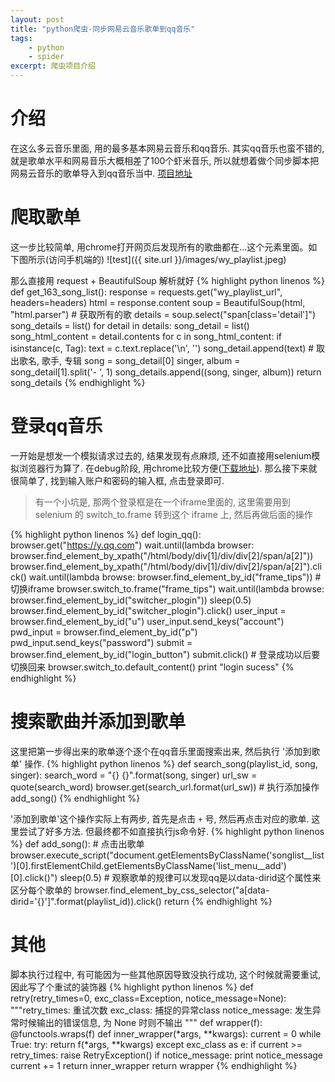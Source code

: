 ```yaml
---
layout: post
title: "python爬虫-同步网易云音乐歌单到qq音乐"
tags:
    - python
    - spider
excerpt: 爬虫项目介绍
---
```


# 介绍

在这么多云音乐里面, 用的最多基本网易云音乐和qq音乐. 其实qq音乐也蛮不错的, 就是歌单水平和网易音乐大概相差了100个虾米音乐, 所以就想着做个同步脚本把网易云音乐的歌单导入到qq音乐当中. [项目地址](https://github.com/Denon/syncPlaylist)

# 爬取歌单
这一步比较简单, 用chrome打开网页后发现所有的歌曲都在<span class="detail">...</span>这个元素里面。如下图所示(访问手机端的)
![test]({{ site.url }}/images/wy_playlist.jpeg)

那么直接用 request + BeautifulSoup 解析就好
{% highlight python linenos %}
def get_163_song_list():
    response = requests.get("wy_playlist_url", headers=headers)
    html = response.content
    soup = BeautifulSoup(html, "html.parser")
    # 获取所有的歌
    details = soup.select("span[class='detail']")
    song_details = list()
    for detail in details:
        song_detail = list()
        song_html_content = detail.contents
        for c in song_html_content:
            if isinstance(c, Tag):
                text = c.text.replace('\n', '')
                song_detail.append(text)
        # 取出歌名, 歌手, 专辑
        song = song_detail[0]
        singer, album = song_detail[1].split('- ', 1)
        song_details.append((song, singer, album))
    return song_details
{% endhighlight %}

# 登录qq音乐
一开始是想发一个模拟请求过去的, 结果发现有点麻烦, 还不如直接用selenium模拟浏览器行为算了. 在debug阶段, 用chrome比较方便([下载地址](https://sites.google.com/a/chromium.org/chromedriver/downloads)).
那么接下来就很简单了, 找到输入账户和密码的输入框, 点击登录即可.

> 有一个小坑是, 那两个登录框是在一个iframe里面的, 这里需要用到 selenium 的 switch_to.frame 转到这个 iframe 上, 然后再做后面的操作

{% highlight python linenos %}
def login_qq():
    browser.get("https://y.qq.com")
    wait.until(lambda browser: browser.find_element_by_xpath("/html/body/div[1]/div/div[2]/span/a[2]"))
    browser.find_element_by_xpath("/html/body/div[1]/div/div[2]/span/a[2]").click()
    wait.until(lambda browse: browser.find_element_by_id("frame_tips"))
    # 切换iframe
    browser.switch_to.frame("frame_tips")
    wait.until(lambda browse: browser.find_element_by_id("switcher_plogin"))
    sleep(0.5)
    browser.find_element_by_id("switcher_plogin").click()
    user_input = browser.find_element_by_id("u")
    user_input.send_keys("account")
    pwd_input = browser.find_element_by_id("p")
    pwd_input.send_keys("password")
    submit = browser.find_element_by_id("login_button")
    submit.click()
    # 登录成功以后要切换回来
    browser.switch_to.default_content()
    print "login sucess"
{% endhighlight %}

# 搜索歌曲并添加到歌单
这里把第一步得出来的歌单逐个逐个在qq音乐里面搜索出来, 然后执行 '添加到歌单' 操作.
{% highlight python linenos %}
def search_song(playlist_id, song, singer):
    search_word = "{} {}".format(song, singer)
    url_sw = quote(search_word)
    browser.get(search_url.format(url_sw))
    # 执行添加操作
    add_song()
{% endhighlight %}

'添加到歌单'这个操作实际上有两步, 首先是点击 `+` 号, 然后再点击对应的歌单.
这里尝试了好多方法. 但最终都不如直接执行js命令好.
{% highlight python linenos %}
def add_song():
    # 点击出歌单
    browser.execute_script("document.getElementsByClassName('songlist__list')[0].firstElementChild.getElementsByClassName('list_menu__add')[0].click()")
    sleep(0.5)
    # 观察歌单的规律可以发现qq是以data-dirid这个属性来区分每个歌单的
    browser.find_element_by_css_selector("a[data-dirid='{}']".format(playlist_id)).click()
    return
{% endhighlight %}

# 其他
脚本执行过程中, 有可能因为一些其他原因导致没执行成功, 这个时候就需要重试, 因此写了个重试的装饰器
{% highlight python linenos %}
def retry(retry_times=0, exc_class=Exception, notice_message=None):
    """retry_times: 重试次数
    exc_class: 捕捉的异常class
    notice_message: 发生异常时候输出的错误信息, 为 None 时则不输出
    """
    def wrapper(f):
        @functools.wraps(f)
        def inner_wrapper(*args, **kwargs):
            current = 0
            while True:
                try:
                    return f(*args, **kwargs)
                except exc_class as e:
                    if current >= retry_times:
                        raise RetryException()
                    if notice_message:
                        print notice_message
                    current += 1
        return inner_wrapper
    return wrapper
{% endhighlight %}
